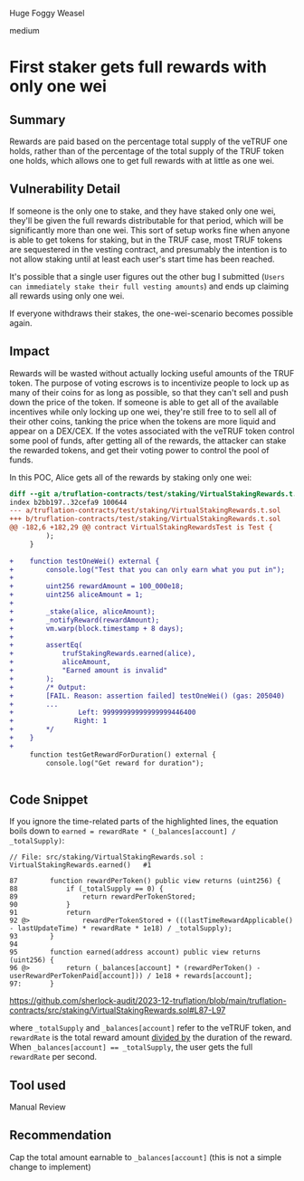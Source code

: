 Huge Foggy Weasel

medium

# First staker gets full rewards with only one wei

## Summary

Rewards are paid based on the percentage total supply of the veTRUF one holds, rather than of the percentage of the total supply of the TRUF token one holds, which allows one to get full rewards with at little as one wei.


## Vulnerability Detail

If someone is the only one to stake, and they have staked only one wei, they'll be given the full rewards distributable for that period, which will be significantly more than one wei. This sort of setup works fine when anyone is able to get tokens for staking, but in the TRUF case, most TRUF tokens are sequestered in the vesting contract, and presumably the intention is to not allow staking until at least each user's start time has been reached.

It's possible that a single user figures out the other bug I submitted (`Users can immediately stake their full vesting amounts`) and ends up claiming all rewards using only one wei.

If everyone withdraws their stakes, the one-wei-scenario becomes possible again.


## Impact

Rewards will be wasted without actually locking useful amounts of the TRUF token. The purpose of voting escrows is to incentivize people to lock up as many of their coins for as long as possible, so that they can't sell and push down the price of the token. If someone is able to get all of the available incentives while only locking up one wei, they're still free to to sell all of their other coins, tanking the price when the tokens are more liquid and appear on a DEX/CEX. If the votes associated with the veTRUF token control some pool of funds, after getting all of the rewards, the attacker can stake the rewarded tokens, and get their voting power to control the pool of funds.

In this POC, Alice gets all of the rewards by staking only one wei:
```diff
diff --git a/truflation-contracts/test/staking/VirtualStakingRewards.t.sol b/truflation-contracts/test/staking/VirtualStakingRewards.t.sol
index b2bb197..32cefa9 100644
--- a/truflation-contracts/test/staking/VirtualStakingRewards.t.sol
+++ b/truflation-contracts/test/staking/VirtualStakingRewards.t.sol
@@ -182,6 +182,29 @@ contract VirtualStakingRewardsTest is Test {
         );
     }
 
+    function testOneWei() external {
+        console.log("Test that you can only earn what you put in");
+
+        uint256 rewardAmount = 100_000e18;
+        uint256 aliceAmount = 1;
+
+        _stake(alice, aliceAmount);
+        _notifyReward(rewardAmount);
+        vm.warp(block.timestamp + 8 days);
+
+        assertEq(
+            trufStakingRewards.earned(alice),
+            aliceAmount,
+            "Earned amount is invalid"
+        );
+        /* Output:
+        [FAIL. Reason: assertion failed] testOneWei() (gas: 205040)
+        ...
+                Left: 99999999999999999446400
+               Right: 1
+        */
+    }
+
     function testGetRewardForDuration() external {
         console.log("Get reward for duration");
 
```


## Code Snippet

If you ignore the time-related parts of the highlighted lines, the equation boils down to `earned = rewardRate * (_balances[account] / _totalSupply)`:
```solidity
// File: src/staking/VirtualStakingRewards.sol : VirtualStakingRewards.earned()   #1

87        function rewardPerToken() public view returns (uint256) {
88            if (_totalSupply == 0) {
89                return rewardPerTokenStored;
90            }
91            return
92 @>             rewardPerTokenStored + (((lastTimeRewardApplicable() - lastUpdateTime) * rewardRate * 1e18) / _totalSupply);
93        }
94    
95        function earned(address account) public view returns (uint256) {
96 @>         return (_balances[account] * (rewardPerToken() - userRewardPerTokenPaid[account])) / 1e18 + rewards[account];
97:       }
```
https://github.com/sherlock-audit/2023-12-truflation/blob/main/truflation-contracts/src/staking/VirtualStakingRewards.sol#L87-L97

where `_totalSupply` and `_balances[account]` refer to the veTRUF token, and `rewardRate` is the total reward amount [divided by](https://github.com/sherlock-audit/2023-12-truflation/blob/main/truflation-contracts/src/staking/VirtualStakingRewards.sol#L146) the duration of the reward. When `_balances[account] == _totalSupply`, the user gets the full `rewardRate` per second.


## Tool used

Manual Review


## Recommendation

Cap the total amount earnable to `_balances[account]` (this is not a simple change to implement)

